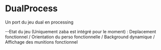 # DualProcess
 Un port du jeu dual en processing

--Etat du jeu (Uniquement zaba est intégré pour le moment) :
Deplacement fonctionnel /
Orientation du perso fonctionnelle /
Background dynamique / 
Affichage des munitions fonctionnel
